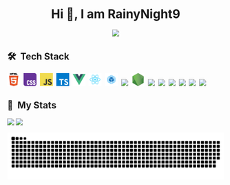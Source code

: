 <h1 align="center">Hi 👋, I am RainyNight9</h1>

<p align="center">
  <a href="#"><img width="650px" src="https://readme-typing-svg.herokuapp.com?font=Pacifico&color=58a6ff&size=22&center=true&lines=Hello,+World+👋;Welcome+to+My+Profile+💻;Happy+to+See+You+Here+😀;Feel+Free+to+Look+Around+✌;Reach+Me+Out+If+You+Need+Me+🎨🙌;Have+a+Great+Day+🌞"></a>
</p>

## 🛠 &nbsp;Tech Stack

<code><img height="30" src="https://raw.githubusercontent.com/github/explore/80688e429a7d4ef2fca1e82350fe8e3517d3494d/topics/html/html.png"></code>&nbsp;
<code><img height="30" src="https://raw.githubusercontent.com/github/explore/80688e429a7d4ef2fca1e82350fe8e3517d3494d/topics/css/css.png"></code>&nbsp;
<code><img height="30" src="https://raw.githubusercontent.com/github/explore/80688e429a7d4ef2fca1e82350fe8e3517d3494d/topics/javascript/javascript.png"></code>&nbsp;
<code><img height="30" src="https://raw.githubusercontent.com/github/explore/80688e429a7d4ef2fca1e82350fe8e3517d3494d/topics/typescript/typescript.png"></code>&nbsp;
<code><img height="30" src="https://raw.githubusercontent.com/github/explore/80688e429a7d4ef2fca1e82350fe8e3517d3494d/topics/vue/vue.png"></code>&nbsp;
<code><img height="30" src="https://raw.githubusercontent.com/github/explore/80688e429a7d4ef2fca1e82350fe8e3517d3494d/topics/react/react.png"></code>&nbsp;
<code><img height="30" src="https://raw.githubusercontent.com/github/explore/80688e429a7d4ef2fca1e82350fe8e3517d3494d/topics/webpack/webpack.png"></code>&nbsp;
<code><img height="30" src="https://vitejs.dev/logo.svg"></code>&nbsp;
<code><img height="30" src="https://raw.githubusercontent.com/github/explore/80688e429a7d4ef2fca1e82350fe8e3517d3494d/topics/nodejs/nodejs.png"></code>&nbsp;
<code><img height="30" src="https://assets.vercel.com/image/upload/v1662130559/nextjs/Icon_dark_background.png"></code>&nbsp;
<code><img height="30" src="https://avatars.githubusercontent.com/u/28507035?s=200&v=4"></code>&nbsp;
<code><img height="30" src="https://avatars.githubusercontent.com/u/4314092?s=200&v=4"></code>&nbsp;
<code><img height="30" src="https://avatars.githubusercontent.com/u/5430905?s=48&v=4"></code>&nbsp;
<code><img height="30" src="https://avatars.githubusercontent.com/u/54536011?s=48&v=4"></code>&nbsp;
<code><img height="30" src="https://avatars.githubusercontent.com/u/14101776?s=48&v=4"></code>&nbsp;

## 🍁 &nbsp;My Stats

<div align="left"> 
  <img height="137px" src="https://github-readme-stats.vercel.app/api?username=RainyNight9&hide_title=true&hide_border=true&show_icons=trueline_height=21&text_color=000&icon_color=000&bg_color=0,ea6161,ffc64d,fffc4d,52fa5a&theme=graywhite" />
  <img src="https://github-readme-stats.vercel.app/api/top-langs/?username=RainyNight9&hide_title=true&hide_border=true&layout=compact&langs_count=6&text_color=000&icon_color=fff&bg_color=0,52fa5a,4dfcff,c64dff&theme=graywhite" /> 
</div>

<a href=#><img src="contributions.svg"></a>


